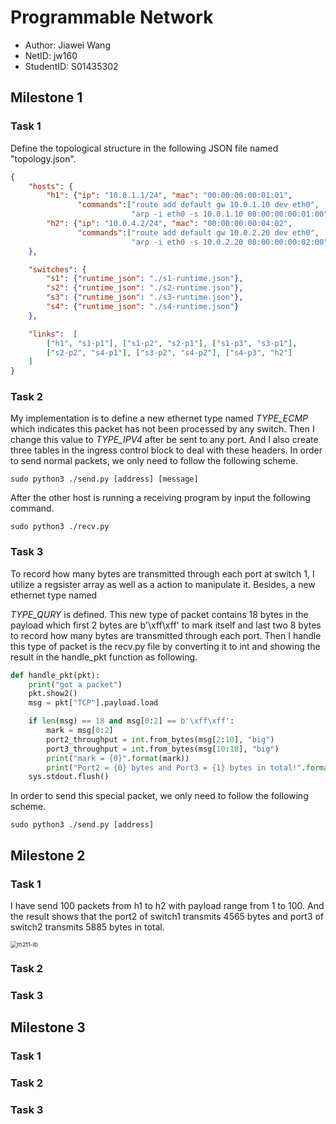# Programmable Network

* Author: Jiawei Wang
* NetID: jw160
* StudentID: S01435302



## Milestone 1

### Task 1

Define the topological structure in the following JSON file named "topology.json".

``` json
{
    "hosts": {
        "h1": {"ip": "10.0.1.1/24", "mac": "00:00:00:00:01:01",
               "commands":["route add default gw 10.0.1.10 dev eth0",
                           "arp -i eth0 -s 10.0.1.10 08:00:00:00:01:00"]},
        "h2": {"ip": "10.0.4.2/24", "mac": "00:00:00:00:04:02",
               "commands":["route add default gw 10.0.2.20 dev eth0",
                           "arp -i eth0 -s 10.0.2.20 08:00:00:00:02:00"]}
    },

    "switches": {
        "s1": {"runtime_json": "./s1-runtime.json"},
        "s2": {"runtime_json": "./s2-runtime.json"},
        "s3": {"runtime_json": "./s3-runtime.json"},
        "s4": {"runtime_json": "./s4-runtime.json"}
    },

    "links":  [
        ["h1", "s1-p1"], ["s1-p2", "s2-p1"], ["s1-p3", "s3-p1"], 
        ["s2-p2", "s4-p1"], ["s3-p2", "s4-p2"], ["s4-p3", "h2"]
    ]
}
```



### Task 2

My implementation is to define a new ethernet type named *TYPE_ECMP* which indicates this packet has not been processed by any switch. Then I change this value to *TYPE_IPV4* after be sent to any port. And I also create three tables in the ingress control block to deal with these headers. In order to send normal packets,  we only need to follow the following scheme.

```shell
sudo python3 ./send.py [address] [message]
```

After the other host is running a receiving program by input the following command.

```shell
sudo python3 ./recv.py
```




### Task 3
To record how many bytes are transmitted through each port at switch 1, I utilize a regsister array as well as a action to manipulate it. Besides, a new ethernet type named 

*TYPE_QURY* is defined. This new type of packet contains 18 bytes in the payload which first 2 bytes are b'\xff\xff' to mark itself and last two 8 bytes to record how many bytes are transmitted through each port. Then I handle this type of packet is the recv.py file by converting it to int and showing the result in the handle_pkt function as following.

```python
def handle_pkt(pkt):
    print("got a packet")
    pkt.show2()
    msg = pkt["TCP"].payload.load

    if len(msg) == 18 and msg[0:2] == b'\xff\xff':
        mark = msg[0:2]
        port2_throughput = int.from_bytes(msg[2:10], "big")
        port3_throughput = int.from_bytes(msg[10:18], "big")
        print("mark = {0}".format(mark))
        print("Port2 = {0} bytes and Port3 = {1} bytes in total!".format(port2_throughput, port3_throughput))
    sys.stdout.flush()
```

In order to send this special packet, we only need to follow the following scheme.

```shell
sudo python3 ./send.py [address]
```




## Milestone 2

### Task 1

I have send 100 packets from h1 to h2 with payload range from 1 to 100. And the result shows that the port2 of switch1 transmits 4565 bytes and port3 of switch2 transmits 5885 bytes in total.

<img src="D:\Documents\GitHub\comp536\lab2\asset\m2t1-lb.PNG" alt="m2t1-lb" style="zoom:67%;" />



### Task 2





### Task 3

 



## Milestone 3

### Task 1





### Task 2





### Task 3



